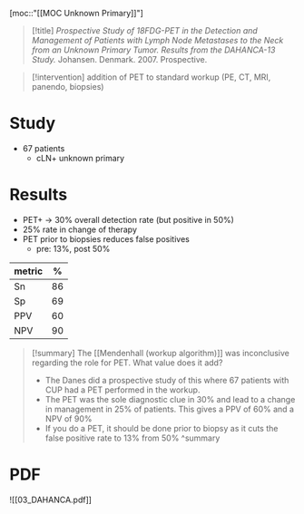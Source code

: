 [moc::"[[MOC Unknown Primary]]"]
>[!title]
> _Prospective Study of 18FDG-PET in the Detection and Management of Patients with Lymph Node Metastases to the Neck from an Unknown Primary Tumor. Results from the DAHANCA-13 Study._
> Johansen. Denmark. 2007. Prospective.

>[!intervention]
>  addition of PET to standard workup (PE, CT, MRI, panendo, biopsies)

# Study
- 67 patients
	- cLN+ unknown primary

# Results
- PET+ -> 30% overall detection rate (but positive in 50%)
- 25% rate in change of therapy
- PET prior to biopsies reduces false positives 
	- pre: 13%, post 50%

| metric | %   |
| ------ | --- |
| Sn     | 86  | 
| Sp     | 69  |
| PPV    | 60  |
| NPV    | 90  |

>[!summary]
> The [[Mendenhall (workup algorithm)]] was inconclusive regarding the role for PET. What value does it add?
> - The Danes did a prospective study of this where 67 patients with CUP had a PET performed in the workup. 
> - The PET was the sole diagnostic clue in 30% and lead to a change in management in 25% of patients. This gives a PPV of 60% and a NPV of 90%
> - If you do a PET, it should be done prior to biopsy as it cuts the false positive rate to 13% from 50%
>^summary

# PDF
![[03_DAHANCA.pdf]]